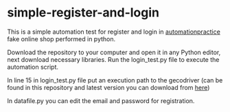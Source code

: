 # simple-register-and-login

This is a simple automation test for register and login in [automationpractice](http://automationpractice.com/)  fake online shop performed in python. 

Download the repository to your computer and open it in any Python editor, next download necessary libraries. Run the login_test.py file to execute the automation script.  

In line 15 in login_test.py file put an execution path to the gecodriver (can be found in this repository and latest version you can download from [here](https://github.com/mozilla/geckodriver/releases))

In datafile.py you can edit the email and password for registration.
